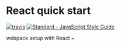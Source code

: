 # React quick start
[![travis](https://travis-ci.org/superoo7/pwa-react.svg?branch=master)](https://travis-ci.org/superoo7/pwa-react)
[![Standard - JavaScript Style Guide](https://img.shields.io/badge/code%20style-standard-brightgreen.svg)](http://standardjs.com/)


webpack setup with React ~

